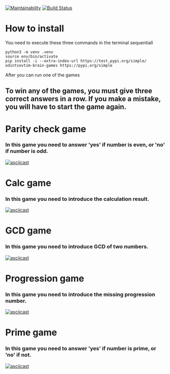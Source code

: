 [![Maintainability](https://api.codeclimate.com/v1/badges/383163683ac10484127c/maintainability)](https://codeclimate.com/github/OdintsovTim/python-project-lvl1/maintainability)
[![Build Status](https://travis-ci.org/OdintsovTim/python-project-lvl1.svg?branch=master)](https://travis-ci.org/OdintsovTim/python-project-lvl1)

# How to install

You need to execute these three commands in the terminal sequentiall

```
python3 -m venv .venv
source env/bin/activate
pip install -i --extra-index-url https://test.pypi.org/simple/ odintsovtim-brain-games https://pypi.org/simple
```

After you can run one of the games


## To win any of the games, you must give three correct answers in a row. If you make a mistake, you will have to start the game again.

# Parity check game
### In this game you need to answer 'yes' if number is even, or 'no' if number is odd.
[![asciicast](https://asciinema.org/a/rzDoloBU7ILpyWAWXTI9RNodY.svg)](https://asciinema.org/a/rzDoloBU7ILpyWAWXTI9RNodY)

# Calc game
### In this game you need to introduce the calculation result.
[![asciicast](https://asciinema.org/a/qYrEXclK4OwItRDILe3C89Ll9.svg)](https://asciinema.org/a/qYrEXclK4OwItRDILe3C89Ll9)

# GCD game
### In this game you need to introduce GCD of two numbers.
[![asciicast](https://asciinema.org/a/zOEpQhRrPXeqfJr6nyrPgISfu.svg)](https://asciinema.org/a/zOEpQhRrPXeqfJr6nyrPgISfu)

# Progression game
### In this game you need to introduce the missing progression number.
[![asciicast](https://asciinema.org/a/O7cWE1bfLH962IEh0w0xsJLtS.svg)](https://asciinema.org/a/O7cWE1bfLH962IEh0w0xsJLtS)

# Prime game
### In this game you need to answer 'yes' if number is prime, or 'no' if not.
[![asciicast](https://asciinema.org/a/ISAiC1KQexZ0KRlzPghdxuOMq.svg)](https://asciinema.org/a/ISAiC1KQexZ0KRlzPghdxuOMq)